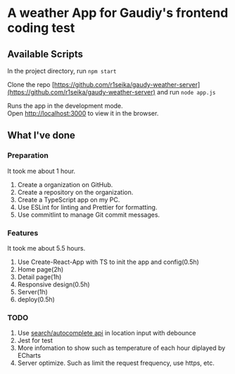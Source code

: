 # A weather App for Gaudiy's frontend coding test

## Available Scripts

In the project directory, run `npm start`

Clone the repo [https://github.com/r1seika/gaudy-weather-server](https://github.com/r1seika/gaudy-weather-server) and run `node app.js`

Runs the app in the development mode.\
Open [http://localhost:3000](http://localhost:3000) to view it in the browser.

## What I've done

### Preparation

It took me about 1 hour.

1. Create a organization on GitHub.
2. Create a repository on the organization.
3. Create a TypeScript app on my PC.
4. Use ESLint for linting and Prettier for formatting.
5. Use commitlint to manage Git commit messages.

### Features

It took me about 5.5 hours.

1. Use Create-React-App with TS to init the app and config(0.5h)
2. Home page(2h)
3. Detail page(1h)
4. Responsive design(0.5h)
5. Server(1h)
6. deploy(0.5h)

### TODO

1. Use [search/autocomplete api](https://www.weatherapi.com/api-explorer.aspx#search) in location input with debounce
2. Jest for test
3. More infomation to show such as temperature of each hour diplayed by ECharts
4. Server optimize. Such as limit the request frequency, use https, etc.
